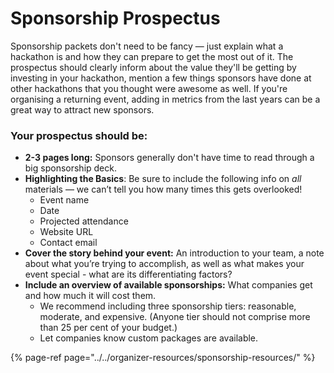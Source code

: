 # Sponsorship Prospectus

Sponsorship packets don't need to be fancy — just explain what a hackathon is and how they can prepare to get the most out of it. The prospectus should clearly inform about the value they'll be getting by investing in your hackathon, mention a few things sponsors have done at other hackathons that you thought were awesome as well. If you're organising a returning event, adding in metrics from the last years can be a great way to attract new sponsors.

### Your prospectus should be:

* **2-3 pages long:** Sponsors generally don't have time to read through a big sponsorship deck.
* **Highlighting the Basics**: Be sure to include the following info on _all_ materials — we can’t tell you how many times this gets overlooked!
  * Event name
  * Date
  * Projected attendance
  * Website URL
  * Contact email
* **Cover the story behind your event:** An introduction to your team, a note about what you’re trying to accomplish, as well as what makes your event special - what are its differentiating factors?
* **Include an overview of available sponsorships:** What companies get and how much it will cost them.
  * We recommend including three sponsorship tiers: reasonable, moderate, and expensive. \(Anyone tier should not comprise more than 25 per cent of your budget.\)
  * Let companies know custom packages are available.

{% page-ref page="../../organizer-resources/sponsorship-resources/" %}

